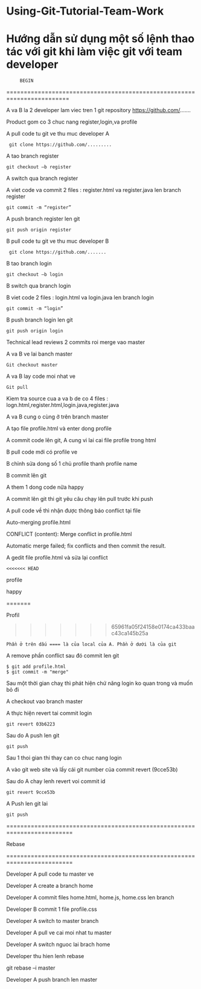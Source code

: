 # Using-Git-Tutorial-Team-Work
Hướng dẫn sử dụng một số lệnh thao tác với git khi làm việc git với team developer
========================================================================

	     BEGIN
	     
========================================================================

A va B la 2 developer lam viec tren 1 git repository https://github.com/.......

Product gom co 3 chuc nang register,login,va profile

A pull code tu git ve thu muc developer A

	 git clone https://github.com/.........
	 
A tao branch register

	git checkout –b register
	
A switch qua branch register

A viet code va commit 2 files : register.html va register.java len branch register

	git commit -m “register”
	
A push branch register len  git

	git push origin register
	
B pull code tu git ve thu muc developer B

	 git clone https://github.com/.......
	 
B tao branch login

	git checkout –b login
	
B switch qua branch login

B viet code 2 files : login.html va login.java len branch login

	git commit -m “login”
	
B push branch login len git

	git push origin login
	
Technical lead reviews 2 commits roi merge vao master

A va B ve lai banch master

	Git checkout master
	
A va B lay code moi nhat ve

	Git pull
	
Kiem tra source cua a va b de co 4 files : logn.html,register.html,login.java,register.java

A va B cung o cùng ở trên branch master

A tạo file profile.html và enter dong profile

A commit code lên git, A cung vi lai cai file profile trong html

B pull code mới có profile ve

B chỉnh sửa dong số 1 chủ profile thanh profile name

B commit lên git

A them 1 dong code nữa happy

A commit lên git thi git yêu câu chạy lên pull trước khi push

A pull code về thì nhận được thông báo conflict tại file 

Auto-merging profile.html

CONFLICT (content): Merge conflict in profile.html

Automatic merge failed; fix conflicts and then commit the result.


A gedit file profile.html và sửa lại conflict

	<<<<<<< HEAD
	
profile

happy

=======

Profil

>>>>>>> 65961fa05f24158e0174ca433baac43ca145b25a

	Phần ở trên dấu ==== là của local của A. Phần ở dưới là của git
	
A remove phần conflict sau đó commit len git

	$ git add profile.html
	$ git commit -m "merge"

Sau một thời gian chaỵ thì phát hiện chứ năng login ko quan trong và muốn bỏ đi

A checkout vao branch master

A thực hiện revert tai commit login

	git revert 03b6223
	
Sau do A push len git

	git push 
	
Sau 1 thoi gian thi thay can co chuc nang login

A vào git web site và lấy cái git number của commit revert (9cce53b)
	
Sau do A chay lenh revert voi commit id

	git revert 9cce53b
	
A Push len git lai

	git push
	
=========================================================================

Rebase 

=========================================================================


Developer A pull code tu master ve

Developer A create a branch home

Developer A commit files home.html, home.js, home.css len branch

Developer B commit 1 file profile.css

Developer A switch to master branch

Developer A pull ve cai moi nhat tu master

Developer A switch nguoc lai brach home

Developer thu hien lenh rebase

git rebase –i master

Developer A push branch len master


